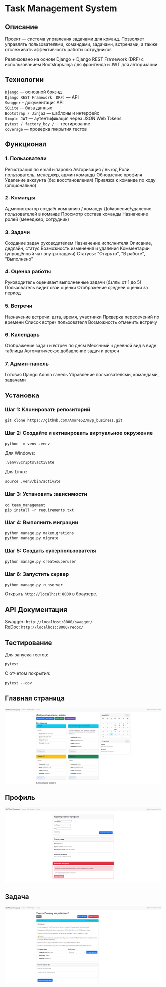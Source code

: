 # Task Management System
## Описание
Проект — система управления задачами для команд. Позволяет управлять пользователями, командами, задачами, встречами, а также отслеживать эффективность работы сотрудников.

Реализовано на основе Django + Django REST Framework (DRF) с использованием Bootstrap/Jinja для фронтенда и JWT для авторизации.

## Технологии
`Django` — основной бэкенд  
`Django REST Framework (DRF)` — API  
`Swagger` - документация API  
`SQLite` — база данных  
`Bootstrap / Jinja2` — шаблоны и интерфейс  
`Simple JWT` — аутентификация через JSON Web Tokens  
`pytest / factory_boy /` — тестирование  
`coverage` — проверка покрытия тестов  
## Функционал
### 1. Пользователи  
Регистрация по email и паролю
Авторизация / выход
Роли: пользователь, менеджер, админ команды
Обновление профиля
Удаление аккаунта (без восстановления)
Привязка к команде по коду (опционально)
### 2. Команды  
Администратор создаёт компанию / команду
Добавление/удаление пользователей в команде
Просмотр состава команды
Назначение ролей (менеджер, сотрудник)
### 3. Задачи  
Создание задач руководителем
Назначение исполнителя
Описание, дедлайн, статус
Возможность изменения и удаления
Комментарии (упрощённый чат внутри задачи)
Статусы: "Открыто", "В работе", "Выполнено"
### 4. Оценка работы  
Руководитель оценивает выполненные задачи (баллы от 1 до 5)
Пользователь видит свои оценки
Отображение средней оценки за период
### 5. Встречи  
Назначение встречи: дата, время, участники
Проверка пересечений по времени
Список встреч пользователя
Возможность отменить встречу
### 6. Календарь  
Отображение задач и встреч по дням
Месячный и дневной вид в виде таблицы
Автоматическое добавление задач и встреч
### 7. Админ-панель  
Готовая Django Admin панель
Управление пользователями, командами, задачами
## Установка
### Шаг 1: Клонировать репозиторий

```
git clone https://github.com/Amore52/mvp_business.git
```

### Шаг 2: Создайте и активировать виртуальное окружение

```
python -m venv .venv
```
Для Windows:
```
.venv\Scripts\activate
```
Для Linux:
```
source .venv/bin/activate
```
### Шаг 3: Установить зависимости
```
cd team_management
pip install -r requirements.txt
```
### Шаг 4: Выполнить миграции
```
python manage.py makemigrations
python manage.py migrate
```
### Шаг 5: Создать суперпользователя
```
python manage.py createsuperuser
```
### Шаг 6: Запустить сервер
```
python manage.py runserver
```
Открыть `http://localhost:8000` в браузере.

## API Документация
Swagger: `http://localhost:8000/swagger/`  
ReDoc: `http://localhost:8000/redoc/`  
## Тестирование
Для запуска тестов:
```
pytest
```
С отчетом покрытия:

```
pytest --cov
```

## Главная страница
![Главная страница](team_management/screenshots/img.png)

## Профиль
![Профиль](team_management/screenshots/img_1.png)

## Задача
![Задача](team_management/screenshots/img_2.png)
